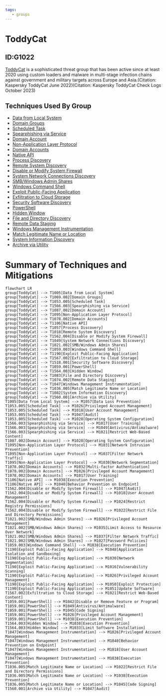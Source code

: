 ```yaml
---
tags:
   - groups
---
```

# ToddyCat
## ID:G1022
[ToddyCat](groups/G1022) is a sophisticated threat group that has been active since at least 2020 using custom loaders and malware in multi-stage infection chains against government and military targets across Europe and Asia.(Citation: Kaspersky ToddyCat June 2022)(Citation: Kaspersky ToddyCat Check Logs October 2023)
## Techniques Used By Group
* [Data from Local System](techniques/T1005)
* [Domain Groups](techniques/T1069/002)
* [Scheduled Task](techniques/T1053/005)
* [Spearphishing via Service](techniques/T1566/003)
* [Domain Account](techniques/T1087/002)
* [Non-Application Layer Protocol](techniques/T1095)
* [Domain Accounts](techniques/T1078/002)
* [Native API](techniques/T1106)
* [Process Discovery](techniques/T1057)
* [Remote System Discovery](techniques/T1018)
* [Disable or Modify System Firewall](techniques/T1562/004)
* [System Network Connections Discovery](techniques/T1049)
* [SMB/Windows Admin Shares](techniques/T1021/002)
* [Windows Command Shell](techniques/T1059/003)
* [Exploit Public-Facing Application](techniques/T1190)
* [Exfiltration to Cloud Storage](techniques/T1567/002)
* [Security Software Discovery](techniques/T1518/001)
* [PowerShell](techniques/T1059/001)
* [Hidden Window](techniques/T1564/003)
* [File and Directory Discovery](techniques/T1083)
* [Remote Data Staging](techniques/T1074/002)
* [Windows Management Instrumentation](techniques/T1047)
* [Match Legitimate Name or Location](techniques/T1036/005)
* [System Information Discovery](techniques/T1082)
* [Archive via Utility](techniques/T1560/001)

# Summary of Techniques and Mitigations
```mermaid
flowchart LR
group[ToddyCat] --> T1005[Data from Local System]
group[ToddyCat] --> T1069.002[Domain Groups]
group[ToddyCat] --> T1053.005[Scheduled Task]
group[ToddyCat] --> T1566.003[Spearphishing via Service]
group[ToddyCat] --> T1087.002[Domain Account]
group[ToddyCat] --> T1095[Non-Application Layer Protocol]
group[ToddyCat] --> T1078.002[Domain Accounts]
group[ToddyCat] --> T1106[Native API]
group[ToddyCat] --> T1057[Process Discovery]
group[ToddyCat] --> T1018[Remote System Discovery]
group[ToddyCat] --> T1562.004[Disable or Modify System Firewall]
group[ToddyCat] --> T1049[System Network Connections Discovery]
group[ToddyCat] --> T1021.002[SMB/Windows Admin Shares]
group[ToddyCat] --> T1059.003[Windows Command Shell]
group[ToddyCat] --> T1190[Exploit Public-Facing Application]
group[ToddyCat] --> T1567.002[Exfiltration to Cloud Storage]
group[ToddyCat] --> T1518.001[Security Software Discovery]
group[ToddyCat] --> T1059.001[PowerShell]
group[ToddyCat] --> T1564.003[Hidden Window]
group[ToddyCat] --> T1083[File and Directory Discovery]
group[ToddyCat] --> T1074.002[Remote Data Staging]
group[ToddyCat] --> T1047[Windows Management Instrumentation]
group[ToddyCat] --> T1036.005[Match Legitimate Name or Location]
group[ToddyCat] --> T1082[System Information Discovery]
group[ToddyCat] --> T1560.001[Archive via Utility]
T1005[Data from Local System] --> M1057[Data Loss Prevention]
T1053.005[Scheduled Task] --> M1026[Privileged Account Management]
T1053.005[Scheduled Task] --> M1018[User Account Management]
T1053.005[Scheduled Task] --> M1047[Audit]
T1053.005[Scheduled Task] --> M1028[Operating System Configuration]
T1566.003[Spearphishing via Service] --> M1017[User Training]
T1566.003[Spearphishing via Service] --> M1049[Antivirus/Antimalware]
T1566.003[Spearphishing via Service] --> M1021[Restrict Web-Based Content]
T1087.002[Domain Account] --> M1028[Operating System Configuration]
T1095[Non-Application Layer Protocol] --> M1031[Network Intrusion Prevention]
T1095[Non-Application Layer Protocol] --> M1037[Filter Network Traffic]
T1095[Non-Application Layer Protocol] --> M1030[Network Segmentation]
T1078.002[Domain Accounts] --> M1032[Multi-factor Authentication]
T1078.002[Domain Accounts] --> M1026[Privileged Account Management]
T1078.002[Domain Accounts] --> M1017[User Training]
T1106[Native API] --> M1038[Execution Prevention]
T1106[Native API] --> M1040[Behavior Prevention on Endpoint]
T1562.004[Disable or Modify System Firewall] --> M1047[Audit]
T1562.004[Disable or Modify System Firewall] --> M1018[User Account Management]
T1562.004[Disable or Modify System Firewall] --> M1024[Restrict Registry Permissions]
T1562.004[Disable or Modify System Firewall] --> M1022[Restrict File and Directory Permissions]
T1021.002[SMB/Windows Admin Shares] --> M1026[Privileged Account Management]
T1021.002[SMB/Windows Admin Shares] --> M1035[Limit Access to Resource Over Network]
T1021.002[SMB/Windows Admin Shares] --> M1037[Filter Network Traffic]
T1021.002[SMB/Windows Admin Shares] --> M1027[Password Policies]
T1059.003[Windows Command Shell] --> M1038[Execution Prevention]
T1190[Exploit Public-Facing Application] --> M1048[Application Isolation and Sandboxing]
T1190[Exploit Public-Facing Application] --> M1030[Network Segmentation]
T1190[Exploit Public-Facing Application] --> M1016[Vulnerability Scanning]
T1190[Exploit Public-Facing Application] --> M1026[Privileged Account Management]
T1190[Exploit Public-Facing Application] --> M1050[Exploit Protection]
T1190[Exploit Public-Facing Application] --> M1051[Update Software]
T1567.002[Exfiltration to Cloud Storage] --> M1021[Restrict Web-Based Content]
T1059.001[PowerShell] --> M1042[Disable or Remove Feature or Program]
T1059.001[PowerShell] --> M1049[Antivirus/Antimalware]
T1059.001[PowerShell] --> M1045[Code Signing]
T1059.001[PowerShell] --> M1026[Privileged Account Management]
T1059.001[PowerShell] --> M1038[Execution Prevention]
T1564.003[Hidden Window] --> M1038[Execution Prevention]
T1564.003[Hidden Window] --> M1033[Limit Software Installation]
T1047[Windows Management Instrumentation] --> M1026[Privileged Account Management]
T1047[Windows Management Instrumentation] --> M1040[Behavior Prevention on Endpoint]
T1047[Windows Management Instrumentation] --> M1018[User Account Management]
T1047[Windows Management Instrumentation] --> M1038[Execution Prevention]
T1036.005[Match Legitimate Name or Location] --> M1022[Restrict File and Directory Permissions]
T1036.005[Match Legitimate Name or Location] --> M1038[Execution Prevention]
T1036.005[Match Legitimate Name or Location] --> M1045[Code Signing]
T1560.001[Archive via Utility] --> M1047[Audit]
```